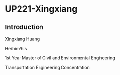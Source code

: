 # UP221-Xingxiang
## Introduction
Xingxiang Huang

He/him/his

1st Year Master of Civil and Environmental Engineering

Transportation Engineering Concentration
